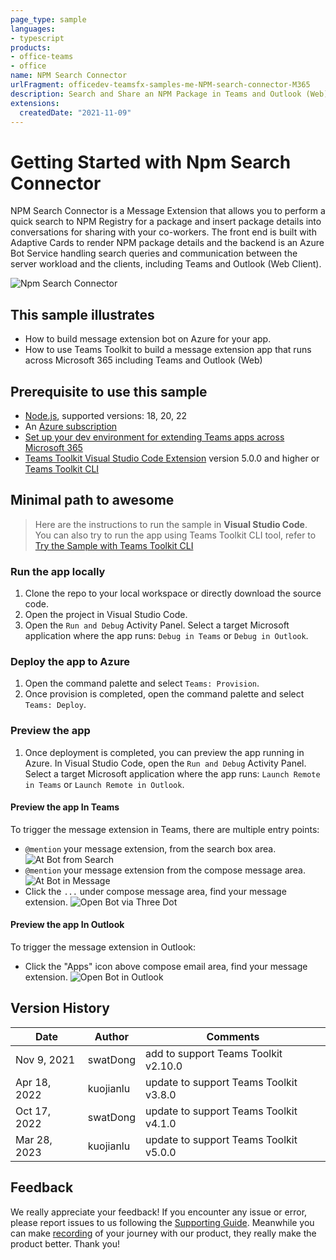 ```yaml
---
page_type: sample
languages:
- typescript
products:
- office-teams
- office
name: NPM Search Connector
urlFragment: officedev-teamsfx-samples-me-NPM-search-connector-M365
description: Search and Share an NPM Package in Teams and Outlook (Web).
extensions:
  createdDate: "2021-11-09"
---
```

# Getting Started with Npm Search Connector
NPM Search Connector is a Message Extension that allows you to perform a quick search to NPM Registry for a package and insert package details into conversations for sharing with your co-workers. The front end is built with Adaptive Cards to render NPM package details and the backend is an Azure Bot Service handling search queries and communication between the server workload and the clients, including Teams and Outlook (Web Client).

![Npm Search Connector](images/npm-search-connector-M365.gif)

## This sample illustrates
- How to build message extension bot on Azure for your app.
- How to use Teams Toolkit to build a message extension app that runs across Microsoft 365 including Teams and Outlook (Web)

## Prerequisite to use this sample
- [Node.js](https://nodejs.org/), supported versions: 18, 20, 22
- An [Azure subscription](https://azure.microsoft.com/en-us/free/)
- [Set up your dev environment for extending Teams apps across Microsoft 365](https://aka.ms/teamsfx-m365-apps-prerequisites)
- [Teams Toolkit Visual Studio Code Extension](https://aka.ms/teams-toolkit) version 5.0.0 and higher or [Teams Toolkit CLI](https://aka.ms/teams-toolkit-cli)

## Minimal path to awesome
> Here are the instructions to run the sample in **Visual Studio Code**. You can also try to run the app using Teams Toolkit CLI tool, refer to [Try the Sample with Teams Toolkit CLI](cli.md)

### Run the app locally
1. Clone the repo to your local workspace or directly download the source code.
1. Open the project in Visual Studio Code.
1. Open the `Run and Debug` Activity Panel. Select a target Microsoft application where the app runs: `Debug in Teams` or `Debug in Outlook`.

### Deploy the app to Azure
1. Open the command palette and select `Teams: Provision`.
1. Once provision is completed, open the command palette and select `Teams: Deploy`.

### Preview the app
1. Once deployment is completed, you can preview the app running in Azure. In Visual Studio Code, open the `Run and Debug` Activity Panel. Select a target Microsoft application where the app runs: `Launch Remote in Teams` or `Launch Remote in Outlook`.

#### Preview the app In Teams
To trigger the message extension in Teams, there are multiple entry points:
- `@mention` your message extension, from the search box area.
  ![At Bot from Search](./images/at-bot-from-search.png)
- `@mention` your message extension from the compose message area.
  ![At Bot in Message](./images/at-bot-in-message.png)
- Click the `...` under compose message area, find your message extension.
  ![Open Bot via Three Dot](./images/open-bot-via-three-dot.png)

#### Preview the app In Outlook
To trigger the message extension in Outlook:
- Click the "Apps" icon above compose email area, find your message extension.
  ![Open Bot in Outlook](./images/open-bot-in-outlook.png)

## Version History
|Date| Author| Comments|
|---|---|---|
| Nov 9, 2021 | swatDong | add to support Teams Toolkit v2.10.0 |
| Apr 18, 2022 | kuojianlu | update to support Teams Toolkit v3.8.0 |
| Oct 17, 2022 | swatDong | update to support Teams Toolkit v4.1.0 |
| Mar 28, 2023 | kuojianlu | update to support Teams Toolkit v5.0.0 |

## Feedback
We really appreciate your feedback! If you encounter any issue or error, please report issues to us following the [Supporting Guide](https://github.com/OfficeDev/TeamsFx-Samples/blob/dev/SUPPORT.md). Meanwhile you can make [recording](https://aka.ms/teamsfx-record) of your journey with our product, they really make the product better. Thank you!
